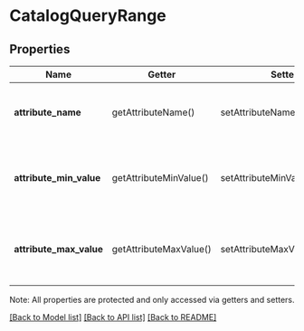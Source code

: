 # CatalogQueryRange

## Properties
Name | Getter | Setter | Type | Description | Notes
------------ | ------------- | ------------- | ------------- | ------------- | -------------
**attribute_name** | getAttributeName() | setAttributeName($value) | **string** | The name of the attribute to be searched. | 
**attribute_min_value** | getAttributeMinValue() | setAttributeMinValue($value) | **int** | The desired minimum value for the search attribute (inclusive). | [optional] 
**attribute_max_value** | getAttributeMaxValue() | setAttributeMaxValue($value) | **int** | The desired maximum value for the search attribute (inclusive). | [optional] 

Note: All properties are protected and only accessed via getters and setters.

[[Back to Model list]](../../README.md#documentation-for-models) [[Back to API list]](../../README.md#documentation-for-api-endpoints) [[Back to README]](../../README.md)

